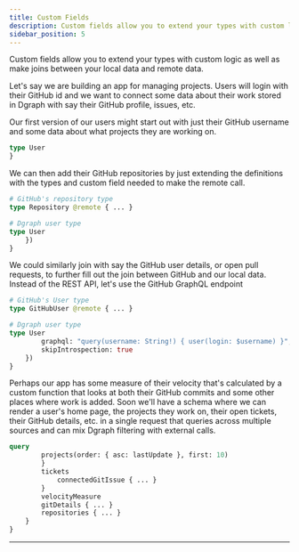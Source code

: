 ```yaml
---
title: Custom Fields
description: Custom fields allow you to extend your types with custom logic as well as make joins between your local data and remote data.
sidebar_position: 5
---
```


Custom fields allow you to extend your types with custom logic as well as make joins between your local data and remote data.

Let's say we are building an app for managing projects.  Users will login with their GitHub id and we want to connect some data about their work stored in Dgraph with say their GitHub profile, issues, etc.

Our first version of our users might start out with just their GitHub username and some data about what projects they are working on.

```graphql
type User 
}
```

We can then add their GitHub repositories by just extending the definitions with the types and custom field needed to make the remote call.

```graphql
# GitHub's repository type
type Repository @remote { ... }

# Dgraph user type
type User 
    })
}
```

We could similarly join with say the GitHub user details, or open pull requests, to further fill out the join between GitHub and our local data.  Instead of the REST API, let's use the GitHub GraphQL endpoint


```graphql
# GitHub's User type
type GitHubUser @remote { ... }

# Dgraph user type
type User 
        graphql: "query(username: String!) { user(login: $username) }",
        skipIntrospection: true
    })
}
```

Perhaps our app has some measure of their velocity that's calculated by a custom function that looks at both their GitHub commits and some other places where work is added.  Soon we'll have a schema where we can render a user's home page, the projects they work on, their open tickets, their GitHub details, etc. in a single request that queries across multiple sources and can mix Dgraph filtering with external calls.

```graphql
query 
        projects(order: { asc: lastUpdate }, first: 10) 
        }
        tickets 
            connectedGitIssue { ... }
        }
        velocityMeasure
        gitDetails { ... }
        repositories { ... }
    }
}
```

---
